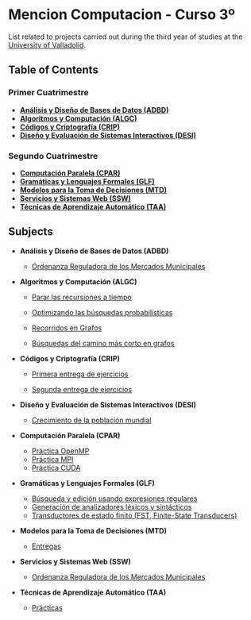 # Mencion Computacion - Curso 3º
List related to projects carried out during the third year of studies at the [University of Valladolid](https://www.uva.es/export/sites/uva/).

## Table of Contents
### Primer Cuatrimestre
- **[Análisis y Diseño de Bases de Datos (ADBD)](#item1)**
- **[Algoritmos y Computación (ALGC)](#item2)**
- **[Códigos y Criptografía (CRIP)](#item3)**
- **[Diseño y Evaluación de Sistemas Interactivos (DESI)](#item4)**

### Segundo Cuatrimestre
- **[Computación Paralela (CPAR)](#item5)**
- **[Gramáticas y Lenguajes Formales (GLF)](#item6)**
- **[Modelos para la Toma de Decisiones (MTD)](#item7)**
- **[Servicios y Sistemas Web (SSW)](#item8)**
- **[Técnicas de Aprendizaje Automático (TAA)](#item9)**

## Subjects
<a name="item1"></a>
 - **Análisis y Diseño de Bases de Datos (ADBD)**
 
   - [Ordenanza Reguladora de los Mercados Municipales]()

<a name="item2"></a>
 - **Algoritmos y Computación (ALGC)**
  
   - [Parar las recursiones a tiempo](https://github.com/jhoncabanilla/Entrega-1)
   
   - [Optimizando las búsquedas probabilísticas](https://github.com/jhoncabanilla/Entrega-2)
   
   - [Recorridos en Grafos](https://github.com/jhoncabanilla/Entrega-3)
   
   - [Búsquedas del camino más corto en grafos](https://github.com/jhoncabanilla/Entrega-4)
   
<a name="item3"></a>
 - **Códigos y Criptografía (CRIP)**
  
   - [Primera entrega de ejercicios](https://github.com/jhoncabanilla/Primera-Entrega)
   
   - [Segunda entrega de ejercicios](https://github.com/jhoncabanilla/Segunda-Entrega)
 
<a name="item4"></a>
 - **Diseño y Evaluación de Sistemas Interactivos (DESI)**
 
   - [Crecimiento de la población mundial](https://github.com/jhoncabanilla/Crecimiento-Poblacion)
   
   
<a name="item5"></a>
 - **Computación Paralela (CPAR)**
 
   - [Práctica OpenMP](https://github.com/jhoncabanilla/Pr-ctica-OpenMP)
   - [Práctica MPI](https://github.com/jhoncabanilla/Practica-MPI)
   - [Práctica CUDA](https://github.com/jhoncabanilla/Practica-CUDA)

<a name="item6"></a>
 - **Gramáticas y Lenguajes Formales (GLF)**
 
   - [Búsqueda y edición usando expresiones regulares](https://github.com/jhoncabanilla/GLF-Parte1)
   - [Generación de analizadores léxicos y sintácticos](https://github.com/jhoncabanilla/GLF-Parte2)
   - [Transductores de estado finito (FST, Finite-State Transducers)](https://github.com/jhoncabanilla/GLF-Parte3)
   
<a name="item7"></a>
 - **Modelos para la Toma de Decisiones (MTD)**
 
   - [Entregas](https://github.com/jhoncabanilla/Entregas)
   
<a name="item8"></a>
 - **Servicios y Sistemas Web (SSW)**
 
   - [Ordenanza Reguladora de los Mercados Municipales]()
   
<a name="item9"></a>
 - **Técnicas de Aprendizaje Automático (TAA)**
 
   - [Prácticas](https://github.com/jhoncabanilla/Practicas-TAA)

